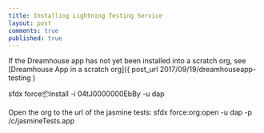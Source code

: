 ```yaml
---
title: Installing Lightning Testing Service
layout: post
comments: true
published: true
---
```


If the Dreamhouse app has not yet been installed into a scratch org, see [Dreamhouse App in a scratch org]({ post_url 2017/09/19/dreamhouseapp-testing )

sfdx force:package:install -i 04tJ0000000EbBy  -u dap

Open the org to the url of the jasmine tests:
sfdx force:org:open -u dap -p /c/jasmineTests.app
